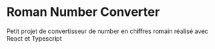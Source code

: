 # Roman Number Converter

Petit projet de convertisseur de number en chiffres romain réalisé avec React et Typescript
